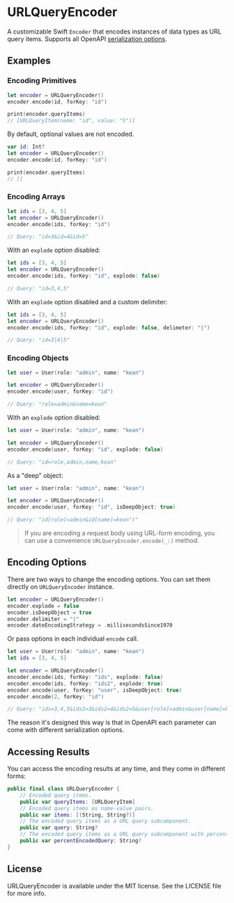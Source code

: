 # URLQueryEncoder

A customizable Swift `Encoder` that encodes instances of data types as URL query items. Supports all OpenAPI [serialization options](https://swagger.io/docs/specification/serialization/).

## Examples

### Encoding Primitives

```swift
let encoder = URLQueryEncoder()
encoder.encode(id, forKey: "id")

print(encoder.queryItems)
// [URLQueryItem(name: "id", value: "5")]
```

By default, optional values are not encoded.

```swift
var id: Int?
let encoder = URLQueryEncoder()
encoder.encode(id, forKey: "id")

print(encoder.queryItems)
// []
```

### Encoding Arrays

```swift
let ids = [3, 4, 5]
let encoder = URLQueryEncoder()
encoder.encode(ids, forKey: "id")

// Query: "id=3&id=4&id=5"
```

With an `explode` option disabled:

```swift
let ids = [3, 4, 5]
let encoder = URLQueryEncoder()
encoder.encode(ids, forKey: "id", explode: false)

// Query: "id=3,4,5"
```

With an `explode` option disabled and a custom delimiter:

```swift
let ids = [3, 4, 5]
let encoder = URLQueryEncoder()
encoder.encode(ids, forKey: "id", explode: false, delimeter: "|")

// Query: "id=3|4|5"
```

### Encoding Objects

```swift
let user = User(role: "admin", name: "kean")

let encoder = URLQueryEncoder()
encoder.encode(user, forKey: "id")

// Query: "role=admin&name=kean"
```

With an `explode` option disabled:

```swift
let user = User(role: "admin", name: "kean")

let encoder = URLQueryEncoder()
encoder.encode(user, forKey: "id", explode: false)

// Query: "id=role,admin,name,kean"
```

As a "deep" object:

```swift
let user = User(role: "admin", name: "kean")

let encoder = URLQueryEncoder()
encoder.encode(user, forKey: "id", isDeepObject: true)

// Query: "id[role]=admin&id[name]=kean")"
```

> If you are encoding a request body using URL-form encoding, you can use a convenience `URLQueryEncoder.encode(_:)` method. 

## Encoding Options

There are two ways to change the encoding options. You can set them directly on `URLQueryEncoder` instance.

```swift
let encoder = URLQueryEncoder()
encoder.explode = false
encoder.isDeepObject = true
encoder.delimiter = "|"
encoder.dateEncodingStrategy = .millisecondsSince1970
```

Or pass options in each individual `encode` call. 

```swift
let user = User(role: "admin", name: "kean")
let ids = [3, 4, 5]

let encoder = URLQueryEncoder()
encoder.encode(ids, forKey: "ids", explode: false)
encoder.encode(ids, forKey: "ids2", explode: true)
encoder.encode(user, forKey: "user", isDeepObject: true)
encoder.encode(2, forKey: "id")

// Query: "ids=3,4,5&ids2=3&ids2=4&ids2=5&user[role]=admin&user[name]=kean&id=2"
```

The reason it's designed this way is that in OpenAPI each parameter can come with different serialization options.

## Accessing Results

You can access the encoding results at any time, and they come in different forms:

```swift
public final class URLQueryEncoder {
    // Encoded query items.
    public var queryItems: [URLQueryItem]
    // Encoded query items as name-value pairs.
    public var items: [(String, String?)]
    // The encoded query items as a URL query subcomponent.
    public var query: String?
    // The encoded query items as a URL query subcomponent with percent-encoded values.
    public var percentEncodedQuery: String?
}
```

## License

URLQueryEncoder is available under the MIT license. See the LICENSE file for more info.

